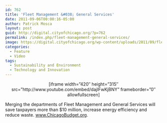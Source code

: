```yaml
---
id: 762
title: 'Fleet Management &#038; General Services'
date: 2011-09-06T00:00:16-05:00
author: Patrick Mosca
layout: post
guid: http://digital.cityofchicago.org/?p=762
permalink: /index.php/fleet-management-general-services/
image: https://digital.cityofchicago.org/wp-content/uploads/2011/09/fleet-management-thumb.jpg
categories:
  - Feature
  - Video
tags:
  - Sustainability and Environment
  - Technology and Innovation
---
```

<p style="text-align: center;">
  [iframe width=&#8221;420&#8243; height=&#8221;315&#8243; src=&#8221;http://www.youtube.com/embed/dajIFwKjBNY&#8221; frameborder=&#8221;0&#8243; allowfullscreen]
</p>

Merging the departments of Fleet Management and General Services will save taxpayers more than $10 million, increase energy efficiency and reduce waste. www.ChicagoBudget.org.